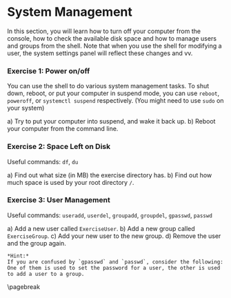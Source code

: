 # System Management

In this section, you will learn how to turn off your computer from the console, how to check the available disk space and how to manage users and groups from the shell. Note that when you use the shell for modifying a user, the system settings panel will reflect these changes and vv.

### Exercise 1: Power on/off

You can use the shell to do various system management tasks. To shut down, reboot, or put your computer in suspend mode, you can use `reboot`, `poweroff`, or `systemctl suspend` respectively. (You might need to use `sudo` on your system)

a) Try to put your computer into suspend, and wake it back up.
b) Reboot your computer from the command line.

### Exercise 2: Space Left on Disk

Useful commands: `df`, `du`

a) Find out what size (in MB) the exercise directory has.
b) Find out how much space is used by your root directory `/`.

### Exercise 3: User Management

Useful commands: `useradd`, `userdel`, `groupadd`, `groupdel`, `gpasswd`, `passwd`

a) Add a new user called `ExerciseUser`.
b) Add a new group called `ExerciseGroup`.
c) Add your new user to the new group.
d) Remove the user and the group again.

    *Hint:*
    If you are confused by `gpasswd` and `passwd`, consider the following:
    One of them is used to set the password for a user, the other is used to add a user to a group.

\pagebreak
